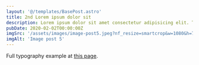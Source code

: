```yaml
---
layout: '@/templates/BasePost.astro'
title: 2nd Lorem ipsum dolor sit
description: Lorem ipsum dolor sit amet consectetur adipisicing elit. Tenetur vero esse non molestias eos excepturi.
pubDate: 2020-02-02T00:00:00Z
imgSrc: '/assets/images/image-post5.jpeg?nf_resize=smartcrop&w=1080&h=720'
imgAlt: 'Image post 5'
---
```


Full typography example at [this page](./sixth-post).
